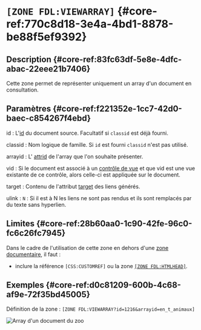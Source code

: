 # `[ZONE FDL:VIEWARRAY]` {#core-ref:770c8d18-3e4a-4bd1-8878-be88f5ef9392}

## Description  {#core-ref:83fc63df-5e8e-4dfc-abac-22eee21b7406}

Cette zone permet de représenter uniquement un array d'un document en 
consultation.

## Paramètres {#core-ref:f221352e-1cc7-42d0-baec-c854267f4ebd}

id
:    L'[id][id_document] du document source. Facultatif si `classid` est déjà
    fourni.

classid
:   Nom logique de famille. Si `id` est fourni `classid` n'est pas utilisé.

arrayid
:   L' [attrid][property] de l'array que l'on souhaite présenter.

vid
:   Si le document est associé à un [contrôle de vue][cdv] et que vid est une 
    vue existante de ce contrôle, alors celle-ci est appliquée sur le document.

target
:    Contenu de l'attribut [target][MDNtarget] des liens générés.

ulink
:    `N` : Si il est à N les liens ne sont pas rendus et ils sont remplacés par du
    texte sans hyperlien.


## Limites {#core-ref:28b60aa0-1c90-42fe-96c0-fc6c26fc7945}

Dans le cadre de l'utilisation de cette zone en dehors d'une 
[zone documentaire][zoneDocumentaire], il faut :

* inclure la référence `[CSS:CUSTOMREF]` ou la zone [`[ZONE FDL:HTMLHEAD]`][head].

## Exemples {#core-ref:d0c81209-600b-4c68-af9e-72f35bd45005}

Définition de la zone : `[ZONE FDL:VIEWARRAY?id=1216&arrayid=en_t_animaux]`

![ Array d'un document du zoo ](images/zones_actions/zone_fdl_view_array.png)

<!-- link -->

[id_document]:      #core-ref:9aa8edfa-2f2a-11e2-aaec-838a12b40353 "Propriété ID"
[property]:         #core-ref:bc3fad86-33cc-11e2-9a69-1bbd9c32b0f2
[MDNtarget]:        https://developer.mozilla.org/en-US/docs/Web/HTML/Element/a "Descriptif de la balise a"
[head]:             #core-ref:12d0c18a-bde3-4488-ab02-a4135d0f51c7
[cdv]:              #core-ref:017f061a-7c12-42f8-aa9b-276cf706e7e0
[zoneDocumentaire]:     #core-ref:49b96dc9-64e9-4f5a-a167-396282625c1e
